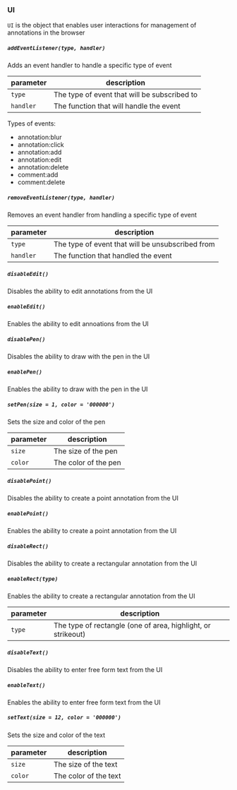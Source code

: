 ### UI

`UI` is the object that enables user interactions for management of annotations in the browser

##### `addEventListener(type, handler)`
Adds an event handler to handle a specific type of event

| parameter | description |
|---|---|
| `type` | The type of event that will be subscribed to |
| `handler` | The function that will handle the event |

Types of events:

- annotation:blur
- annotation:click
- annotation:add
- annotation:edit
- annotation:delete
- comment:add
- comment:delete


##### `removeEventListener(type, handler)`
Removes an event handler from handling a specific type of event

| parameter | description |
|---|---|
| `type` | The type of event that will be unsubscribed from  |
| `handler` | The function that handled the event |


##### `disableEdit()`
Disables the ability to edit annotations from the UI


##### `enableEdit()`
Enables the ability to edit annoations from the UI


##### `disablePen()`
Disables the ability to draw with the pen in the UI


##### `enablePen()`
Enables the ability to draw with the pen in the UI


##### `setPen(size = 1, color = '000000')`
Sets the size and color of the pen

| parameter | description |
|---|---|
| `size` | The size of the pen |
| `color` | The color of the pen |


##### `disablePoint()`
Disables the ability to create a point annotation from the UI


##### `enablePoint()`
Enables the ability to create a point annotation from the UI


##### `disableRect()`
Disables the ability to create a rectangular annotation from the UI


##### `enableRect(type)`
Enables the ability to create a rectangular annotation from the UI

| parameter | description |
|---|---|
| `type` | The type of rectangle (one of area, highlight, or strikeout) |


##### `disableText()`
Disables the ability to enter free form text from the UI


##### `enableText()`
Enables the ability to enter free form text from the UI


##### `setText(size = 12, color = '000000')`
Sets the size and color of the text

| parameter | description |
|---|---|
| `size` | The size of the text |
| `color` | The color of the text |

